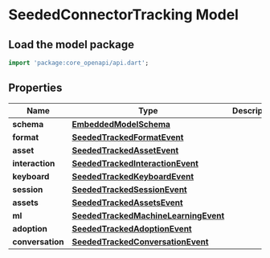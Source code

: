 # SeededConnectorTracking Model

## Load the model package
```dart
import 'package:core_openapi/api.dart';
```

## Properties
Name | Type | Description | Notes
------------ | ------------- | ------------- | -------------
**schema** | [**EmbeddedModelSchema**](EmbeddedModelSchema) |  | [optional] 
**format** | [**SeededTrackedFormatEvent**](SeededTrackedFormatEvent) |  | [optional] 
**asset** | [**SeededTrackedAssetEvent**](SeededTrackedAssetEvent) |  | [optional] 
**interaction** | [**SeededTrackedInteractionEvent**](SeededTrackedInteractionEvent) |  | [optional] 
**keyboard** | [**SeededTrackedKeyboardEvent**](SeededTrackedKeyboardEvent) |  | [optional] 
**session** | [**SeededTrackedSessionEvent**](SeededTrackedSessionEvent) |  | [optional] 
**assets** | [**SeededTrackedAssetsEvent**](SeededTrackedAssetsEvent) |  | [optional] 
**ml** | [**SeededTrackedMachineLearningEvent**](SeededTrackedMachineLearningEvent) |  | [optional] 
**adoption** | [**SeededTrackedAdoptionEvent**](SeededTrackedAdoptionEvent) |  | [optional] 
**conversation** | [**SeededTrackedConversationEvent**](SeededTrackedConversationEvent) |  | [optional] 




